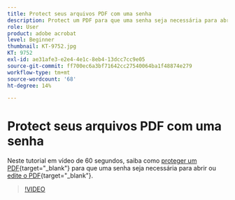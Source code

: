 ```yaml
---
title: Protect seus arquivos PDF com uma senha
description: Protect um PDF para que uma senha seja necessária para abrir ou editar o PDF
role: User
product: adobe acrobat
level: Beginner
thumbnail: KT-9752.jpg
KT: 9752
exl-id: ae31afe3-e2e4-4e1c-8eb4-13dcc7cc9e05
source-git-commit: ff700ec6a3bf71642cc27540064ba1f48874e279
workflow-type: tm+mt
source-wordcount: '68'
ht-degree: 14%

---
```


# Protect seus arquivos PDF com uma senha

Neste tutorial em vídeo de 60 segundos, saiba como [proteger um PDF](https://www.adobe.com/br/acrobat/online/password-protect-pdf.html){target=&quot;_blank&quot;} para que uma senha seja necessária para abrir ou [edite o PDF](https://www.adobe.com/br/acrobat/online/pdf-editor.html
){target=&quot;_blank&quot;}.

>[!VIDEO](https://video.tv.adobe.com/v/340075?hidetitle=true)
